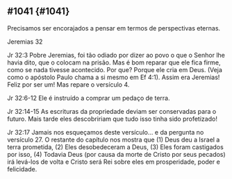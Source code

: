## #1041 {#1041}

Precisamos ser encorajados a pensar em termos de perspectivas eternas.

Jeremias 32

Jr 32:3 Pobre Jeremias, foi tão odiado por dizer ao povo o que o Senhor lhe havia dito, que o colocam na prisão. Mas é bom reparar que ele fica firme, como se nada tivesse acontecido. Por que? Porque ele cria em Deus. (Veja como o apóstolo Paulo chama a si mesmo em Ef 4:1). Assim era Jeremias! Feliz por ser um! Mas repare o versículo 4.

Jr 32:6-12 Ele é instruído a comprar um pedaço de terra.

Jr 32:14-15 As escrituras da propriedade deviam ser conservadas para o futuro. Mais tarde eles descobririam que tudo isso tinha sido profetizado!

Jr 32:17 Jamais nos esqueçamos deste versículo... e da pergunta no versículo 27\. O restante do capítulo nos mostra que (1) Deus deu a Israel a terra prometida, (2) Eles desobedeceram a Deus, (3) Eles foram castigados por isso, (4) Todavia Deus (por causa da morte de Cristo por seus pecados) irá levá-los de volta e Cristo será Rei sobre eles em prosperidade, poder e felicidade.
